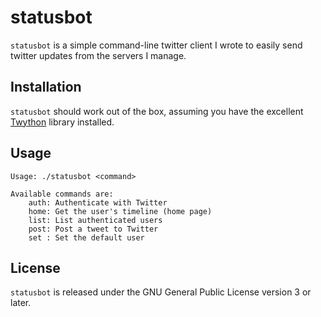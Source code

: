 statusbot
=========

```statusbot``` is a simple command-line twitter client I wrote to easily
send twitter updates from the servers I manage.

Installation
------------

```statusbot``` should work out of the box, assuming you have the excellent
[Twython](https://github.com/ryanmcgrath/twython) library installed.

Usage
-----

```
Usage: ./statusbot <command>

Available commands are:
    auth: Authenticate with Twitter
    home: Get the user's timeline (home page)
    list: List authenticated users
    post: Post a tweet to Twitter
    set : Set the default user
```

License
-------
```statusbot``` is released under the GNU General Public License version 3 or
later.
